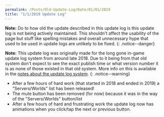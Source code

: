 ```yaml
---
permalink: /Posts/Old-Update-Log/Date/01/01/2019
title: "1/1/2019 Update Log"
---
```


**Note:** Do to how old the update described in this update log is this update log is not being actively maintained. This shouldn't affect the usability of the page but stuff like spelling mistakes and overall unnecessary hype that used to be used in update logs are unlikely to be fixed.
{: .notice--danger}

**Note:** This update log was originally made for the long gone in-game update log system from around late 2018. Due to it being from that old system don't expect to see the exact publish time or what version number it is as none of those existed in that old system. More info on this is available in the [notes about the update log system](https://bobdevstudio.github.io/RBAP-Wiki/Posts/Update-Log-Notes).
{: .notice--warning}

* After a few hours of hard work (that started in 2018 and ended in 2019) a "Servers/Worlds" list has been released!
* The mute button has been removed (for now) because it was in the way of the "Servers/Worlds" button/list
* After a few hours of hard and frustrating work the update log now has animations when you click/tap the next or previous button.